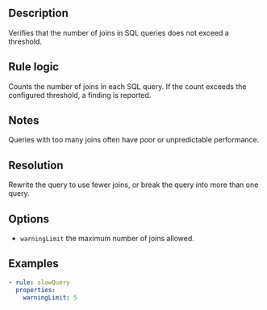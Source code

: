 ## Description

Verifies that the number of joins in SQL queries does not exceed a threshold.

## Rule logic

Counts the number of joins in each SQL query. If the count exceeds the configured threshold, a
finding is reported.

## Notes

Queries with too many joins often have poor or unpredictable performance.

## Resolution

Rewrite the query to use fewer joins, or break the query into more than one query.

## Options

- `warningLimit` the maximum number of joins allowed.

## Examples

```yaml
- rule: slowQuery
  properties:
    warningLimit: 5
```
